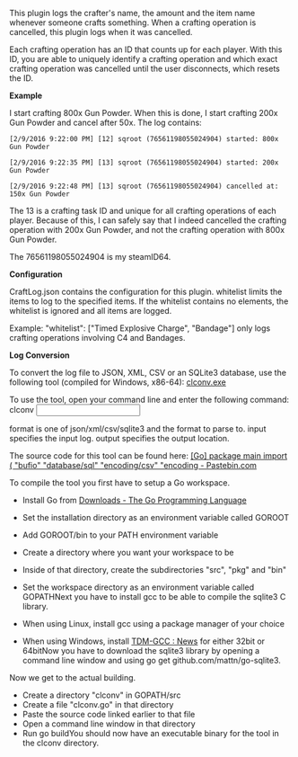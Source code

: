 This plugin logs the crafter's name, the amount and the item name whenever someone crafts something. When a crafting operation is cancelled, this plugin logs when it was cancelled.

Each crafting operation has an ID that counts up for each player. With this ID, you are able to uniquely identify a crafting operation and which exact crafting operation was cancelled until the user disconnects, which resets the ID.

**Example**

I start crafting 800x Gun Powder. When this is done, I start crafting 200x Gun Powder and cancel after 50x. The log contains:

````
[2/9/2016 9:22:00 PM] [12] sqroot (76561198055024904) started: 800x Gun Powder

[2/9/2016 9:22:35 PM] [13] sqroot (76561198055024904) started: 200x Gun Powder

[2/9/2016 9:22:48 PM] [13] sqroot (76561198055024904) cancelled at: 150x Gun Powder
````

The 13 is a crafting task ID and unique for all crafting operations of each player. Because of this, I can safely say that I indeed cancelled the crafting operation with 200x Gun Powder, and not the crafting operation with 800x Gun Powder.

The 76561198055024904 is my steamID64.

**Configuration**

CraftLog.json contains the configuration for this plugin.
whitelist limits the items to log to the specified items. If the whitelist contains no elements, the whitelist is ignored and all items are logged.

Example: "whitelist": ["Timed Explosive Charge", "Bandage"] only logs crafting operations involving C4 and Bandages.

**Log Conversion**

To convert the log file to JSON, XML, CSV or an SQLite3 database, use the following tool (compiled for Windows, x86-64):
[clconv.exe](http://www.mediafire.com/download/7adgopgahgia155/clconv.exe)


To use the tool, open your command line and enter the following command:
clconv <format> <input> <output>

format is one of json/xml/csv/sqlite3 and the format to parse to.
input specifies the input log.
output specifies the output location.


The source code for this tool can be found here:
[[Go] package main    import (      "bufio"      "database/sql"      "encoding/csv"      "encoding - Pastebin.com](http://pastebin.com/65FmPB7E)


To compile the tool you first have to setup a Go workspace.

* Install Go from [Downloads - The Go Programming Language](https://golang.org/dl/)
* Set the installation directory as an environment variable called GOROOT
* Add GOROOT/bin to your PATH environment variable

* Create a directory where you want your workspace to be
* Inside of that directory, create the subdirectories "src", "pkg" and "bin"
* Set the workspace directory as an environment variable called GOPATHNext you have to install gcc to be able to compile the sqlite3 C library.

* When using Linux, install gcc using a package manager of your choice
* When using Windows, install [TDM-GCC : News](http://tdm-gcc.tdragon.net/) for either 32bit or 64bitNow you have to download the sqlite3 library by opening a command line window and using go get github.com/mattn/go-sqlite3. 

Now we get to the actual building.

* Create a directory "clconv" in GOPATH/src
* Create a file "clconv.go" in that directory
* Paste the source code linked earlier to that file
* Open a command line window in that directory
* Run go buildYou should now have an executable binary for the tool in the clconv directory.